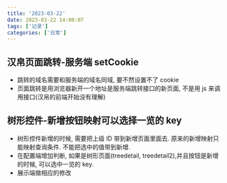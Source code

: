 ```yaml
---
title: '2023-03-22'
date: 2023-03-22 14:00:07
tags: ['记录']
categories: ['日常']
---
```


## 汉帛页面跳转-服务端 setCookie

- 跳转的域名需要和服务端的域名同域, 要不然设置不了 cookie
- 页面跳转是用浏览器新开一个地址是服务端跳转接口的新页面, 不是用 js 来调用接口(汉帛的前端开始没有理解)

## 树形控件-新增按钮映射可以选择一览的 key

- 树形控件新增的时候, 需要把上级 ID 带到新增页面里面去. 原来的新增映射只能映射查询条件. 不能把选中的值带到新增.
- 在配置端增加判断, 如果是树形页面(treedetail, treedetail2),并且按钮是新增的时候, 可以选中一览的 key.
- 展示端做相应的修改
